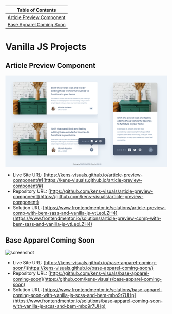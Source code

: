 | Table of Contents                                       |
| ------------------------------------------------------- |
| [Article Preview Component](#article-preview-component) |
| [Base Apparel Coming Soon](#base-apparel-coming-soon)   |

# Vanilla JS Projects

## Article Preview Component

![screenshot](./screenshots/article-preview-component-screenshot.png)

- Live Site URL: [https://kens-visuals.github.io/article-preview-component/#](https://kens-visuals.github.io/article-preview-component/#)
- Repository URL: [https://github.com/kens-visuals/article-preview-component](https://github.com/kens-visuals/article-preview-component)
- Solution URL: [https://www.frontendmentor.io/solutions/article-preview-comp-with-bem-sass-and-vanilla-js-vtLeoLZH4](https://www.frontendmentor.io/solutions/article-preview-comp-with-bem-sass-and-vanilla-js-vtLeoLZH4)

## Base Apparel Coming Soon

![screenshot](./screenshots/base-apparel-coming-soon-screenshot.png)

- Live Site URL: [https://kens-visuals.github.io/base-apparel-coming-soon/](https://kens-visuals.github.io/base-apparel-coming-soon/)
- Repository URL: [https://github.com/kens-visuals/base-apparel-coming-soon](https://github.com/kens-visuals/base-apparel-coming-soon)
- Solution URL: [https://www.frontendmentor.io/solutions/base-apparel-coming-soon-with-vanilla-js-scss-and-bem-mbo9r7UHp](https://www.frontendmentor.io/solutions/base-apparel-coming-soon-with-vanilla-js-scss-and-bem-mbo9r7UHp)
